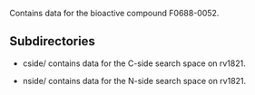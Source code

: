 Contains data for the bioactive compound F0688-0052.

## Subdirectories

- cside/ contains data for the C-side search space on rv1821.

- nside/ contains data for the N-side search space on rv1821.

